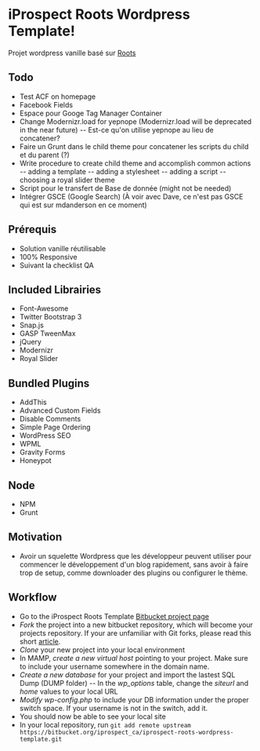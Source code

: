iProspect Roots Wordpress Template!
==================================================

Projet wordpress vanille basé sur [Roots](http://roots.io/)

## Todo 
- Test ACF on homepage
- Facebook Fields
- Espace pour Googe Tag Manager Container
- Change Modernizr.load for yepnope (Modernizr.load will be deprecated in the near future)
-- Est-ce qu'on utilise yepnope au lieu de concatener?
- Faire un Grunt dans le child theme pour concatener les scripts du child et du parent (?)
- Write procedure to create child theme and accomplish common actions
-- adding a template
-- adding a stylesheet
-- adding a script
-- choosing a royal slider theme
- Script pour le transfert de Base de donnée (might not be needed)
- Intégrer GSCE (Google Search) (À voir avec Dave, ce n'est pas GSCE qui est sur mdanderson en ce moment)

## Prérequis
- Solution vanille réutilisable
- 100% Responsive
- Suivant la checklist QA

## Included Librairies 
- Font-Awesome
- Twitter Bootstrap 3
- Snap.js
- GASP TweenMax
- jQuery
- Modernizr
- Royal Slider

## Bundled Plugins
- AddThis
- Advanced Custom Fields
- Disable Comments
- Simple Page Ordering
- WordPress SEO
- WPML
- Gravity Forms
- Honeypot

## Node
- NPM
- Grunt

## Motivation
- Avoir un squelette Wordpress que les développeur peuvent utiliser pour commencer le développement d'un blog rapidement, sans avoir à faire trop de setup, comme downloader des plugins ou configurer le thème. 

## Workflow
- Go to the iProspect Roots Template [Bitbucket project page](https://bitbucket.org/iprospect_ca/iprospect-roots-wordpress-template)
- *Fork* the project into a new bitbucket repository, which will become your projects repository. If your are unfamiliar with Git forks, please read this short [article](https://help.github.com/articles/fork-a-repo).
- *Clone* your new project into your local environment
- In MAMP, *create a new virtual host* pointing to your project. Make sure to include your username somewhere in the domain name.
- *Create a new database* for your project and import the lastest SQL Dump (DUMP folder)
-- In the *wp_options* table, change the *siteurl* and *home* values to your local URL 
- *Modify wp-config.php* to include your DB information under the proper switch space. If your username is not in the switch, add it. 
- You should now be able to see your local site
- In your local repository, run `git add remote upstream https://bitbucket.org/iprospect_ca/iprospect-roots-wordpress-template.git`